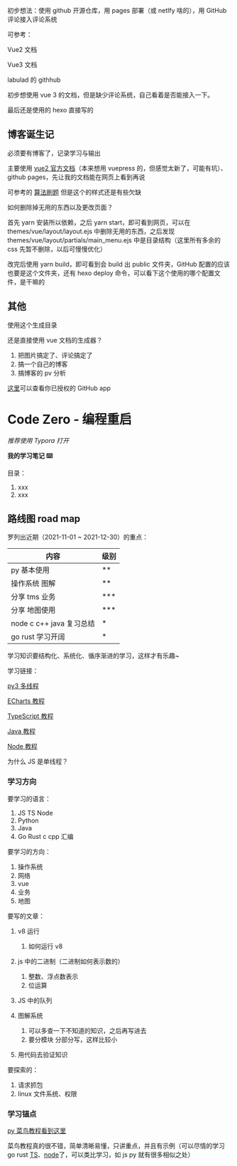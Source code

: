 初步想法：使用 github 开源仓库，用 pages 部署（或 netlfy 啥的），用 GitHub 评论接入评论系统

可参考：

Vue2 文档

Vue3 文档

labulad 的 githhub

初步想使用 vue 3 的文档，但是缺少评论系统，自己看着是否能接入一下。

最后还是使用的 hexo 直接写的

## 博客诞生记

必须要有博客了，记录学习与输出

主要使用 [vue2 官方文档](https://github.com/vuejs/cn.vuejs.org)（本来想用 vuepress 的，但感觉太新了，可能有坑）、github pages，先让我的文档能在网页上看到再说

可参考的 [算法刷题](https://github.com/labuladong/fucking-algorithm) 但是这个的样式还是有些欠缺

如何删除掉无用的东西以及更改页面？

首先 yarn 安装所以依赖，之后 yarn start，即可看到网页，可以在 themes/vue/layout/layout.ejs 中删除无用的东西，之后发现 themes/vue/layout/partials/main_menu.ejs 中是目录结构（这里所有多余的 css 先暂不删除，以后可慢慢优化）

改完后使用 yarn build，即可看到会 build 出 public 文件夹，GitHub 配置的应该也要是这个文件夹，还有 hexo deploy 命令，可以看下这个使用的哪个配置文件，是干嘛的

## 其他

使用这个生成目录

还是直接使用 vue 文档的生成器？

1. 把图片搞定了、评论搞定了
2. 搞一个自己的博客
3. 搞博客的 pv 分析

[这里](https://github.com/settings/applications)可以查看你已授权的 GitHub app

# Code Zero - 编程重启

_推荐使用 Typora 打开_

**我的学习笔记 ⌨️**

目录：

1. xxx
2. xxx

## 路线图 road map

罗列出近期（2021-11-01 ~ 2021-12-30）的重点：

| 内容                     | 级别   |
| ------------------------ | ------ |
| py 基本使用              | \*\*   |
| 操作系统 图解            | \*\*   |
| 分享 tms 业务            | \*\*\* |
| 分享 地图使用            | \*\*\* |
| node c c++ java 复习总结 | \*     |
| go rust 学习开阔         | \*     |

学习知识要结构化、系统化、循序渐进的学习，这样才有乐趣~

学习链接：

[py3 多线程](https://www.runoob.com/python3/python3-multithreading.html)

[ECharts 教程](https://www.runoob.com/echarts/echarts-tutorial.html)

[TypeScript 教程](https://www.runoob.com/typescript/ts-tutorial.html)

[Java 教程](https://www.runoob.com/java/java-tutorial.html)

[Node 教程](https://www.runoob.com/nodejs/nodejs-tutorial.html)

为什么 JS 是单线程？

### 学习方向

要学习的语言：

1. JS TS Node
2. Python
3. Java
4. Go Rust c cpp 汇编

要学习的方向：

1. 操作系统
2. 网络
3. vue
4. 业务
5. 地图

要写的文章：

1. v8 运行
    1. 如何运行 v8
2. js 中的二进制（二进制如何表示数的）
    1. 整数、浮点数表示
    2. 位运算
3. JS 中的队列
4. 图解系统

    1. 可以多查一下不知道的知识，之后再写进去
    2. 要分模块 分部分写，这样比较小

5. 用代码去验证知识

要探索的：

1. 请求抓包
2. linux 文件系统、权限

### 学习锚点

[py 菜鸟教程看到这里](https://www.runoob.com/python3/python3-namespace-scope.html)

菜鸟教程真的很不错，简单清晰易懂，只讲重点，并且有示例（可以尽情的学习 go rust [TS](https://www.runoob.com/typescript/ts-tutorial.html)、[node](https://www.runoob.com/nodejs/nodejs-tutorial.html)了，可以类比学习，如 js py 就有很多相似之处）
